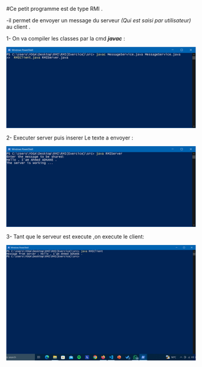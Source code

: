 #Ce petit programme est de type RMI .

-il permet de envoyer un message du serveur *(Qui est saisi par utilisateur)* au client . 

1- On va compiler les classes par la cmd ***javac*** :


![Image de l'execution de la commande **JAVAC** .](Images/Capture.PNG)


2- Executer server puis inserer Le texte a envoyer :

![Mettre le message au client .](Images/Capture2.PNG)

3- Tant que le serveur est execute ,on execute le client:

![Recevoir le message par le client .](Images/Capture3.PNG)

